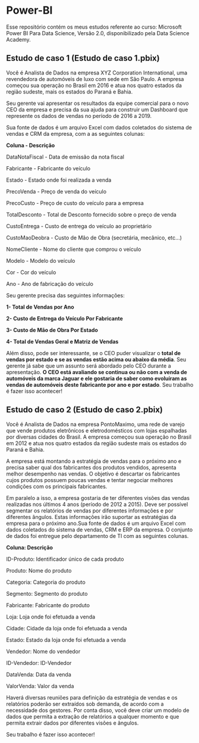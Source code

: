 # Power-BI

Esse repositório contém os meus estudos referente ao curso: Microsoft Power BI Para Data Science, Versão 2.0, disponibilizado pela Data Science Academy. 

## Estudo de caso 1 (Estudo de caso 1.pbix)

Você é Analista de Dados na empresa XYZ Corporation International, uma revendedora de automóveis de luxo com sede em São Paulo. A empresa começou sua operação no Brasil em 2016 e atua nos quatro estados da região sudeste, mais os estados do Paraná e Bahia.

Seu gerente vai apresentar os resultados da equipe comercial para o novo CEO da empresa e precisa da sua ajuda para construir um Dashboard que represente os dados de vendas no período de 2016 a 2019.

Sua fonte de dados é um arquivo Excel com dados coletados do sistema de vendas e CRM da empresa, com a as seguintes colunas:



__Coluna         - Descrição__

DataNotaFiscal - Data de emissão da nota fiscal

Fabricante     - Fabricante do veículo

Estado         - Estado onde foi realizada a venda

PrecoVenda     - Preço de venda do veículo

PrecoCusto     - Preço de custo do veículo para a empresa

TotalDesconto  - Total de Desconto fornecido sobre o preço de venda

CustoEntrega   - Custo de entrega do veículo ao proprietário

CustoMaoDeobra - Custo de Mão de Obra (secretária, mecânico, etc...)

NomeCliente    - Nome do cliente que comprou o veículo

Modelo         - Modelo do veículo

Cor            - Cor do veículo

Ano            - Ano de fabricação do veículo

Seu gerente precisa das seguintes informações:

__1- Total de Vendas por Ano__

__2- Custo de Entrega do Veículo Por Fabricante__

__3- Custo de Mão de Obra Por Estado__

__4- Total de Vendas Geral e Matriz de Vendas__

Além disso, pode ser interessante, se o CEO puder visualizar o __total de vendas por estado e se as vendas estão acima ou abaixo da média__. Seu gerente já sabe que um assunto será abordado pelo CEO durante a apresentação. __O CEO está avaliando se continua ou não com a venda de automóveis da marca Jaguar e ele gostaria de saber como evoluíram as vendas de automóveis deste fabricante por ano e por estado__.
Seu trabalho é fazer isso acontecer!

## Estudo de caso 2 (Estudo de caso 2.pbix)

Você  é  Analista  de  Dados  na  empresa PontoMaximo,  uma  rede  de  varejo que  vende produtos eletrônicos e eletrodomésticos com lojas espalhadas por diversas cidades do Brasil. A empresa começou sua operação no Brasil em 2012 e atua nos quatro estados da região sudeste mais os estados do Paraná e Bahia.

A empresa está montando a estratégia de vendas para o próximo ano e precisa saber qual dos fabricantes dos produtos vendidos, apresenta melhor desempenho nas vendas. O objetivo é descartar  os  fabricantes  cujos  produtos  possuem  poucas  vendas  e  tentar  negociar  melhores condições com os principais fabricantes.

Em paralelo a isso, a empresa gostaria de ter diferentes visões das vendas realizadas nos últimos 4 anos (período de 2012 a 2015). Deve ser possível segmentar os relatórios de vendas por  diferentes  informações  e  por diferentes  ângulos.  Estas  informações  irão  suportar  as estratégias da empresa para o próximo ano.Sua fonte de dados é um arquivo Excel com dados coletados do sistema de vendas, CRM e ERP da empresa. O conjunto de dados foi entregue pelo departamento de TI com as seguintes colunas.



**Coluna: Descrição**

ID-Produto: Identificador único de cada produto

Produto: Nome do produto

Categoria: Categoria do produto

Segmento: Segmento do produto

Fabricante: Fabricante do produto

Loja: Loja onde foi efetuada a venda

Cidade: Cidade da loja onde foi efetuada a venda

Estado: Estado da loja onde foi efetuada a venda

Vendedor: Nome do vendedor

ID-Vendedor: ID-Vendedor

DataVenda: Data da venda

ValorVenda: Valor da venda

Haverá diversas reuniões para definição da estratégia de vendas e os relatórios poderão ser  extraídos  sob  demanda,  de  acordo  com  a  necessidade  dos  gestores. Por  conta  disso,  você deve criar um modelo de dados que permita a extração de relatórios a qualquer momento e que permita extrair dados por diferentes visões e ângulos. 

Seu trabalho é fazer isso acontecer!
